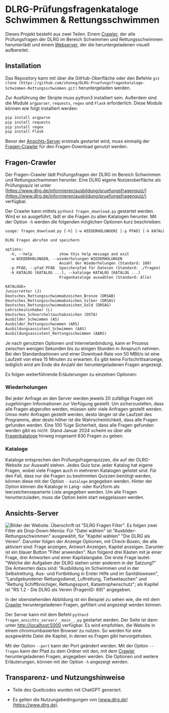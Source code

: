 # DLRG-Prüfungsfragenkataloge Schwimmen & Rettungsschwimmen

Dieses Projekt besteht aus zwei Teilen. Einem [Crawler](#fragen-crawler), der alle Prüfungsfragen der DLRG im Bereich Schwimmen und Rettungsschwimmen herunterlädt und einem [Webserver](#ansichts-server), der die heruntergeladenen visuell aufbereitet.

## Installation

Das Repository kann mit über die GitHub-Oberfläche oder den Befehle `git clone (https://github.com/shoneg/DLRG-Pruefungsfragenkataloge-Schwimmen-Rettungsschwimmen.git)` heruntergeladen werden.

Zur Ausführung der Skripte muss python3 installiert sein. Außerdem sind die Module `argparser`, `requests`, `regex` und `Flask` erforderlich. Diese Module können wie folgt installiert werden:

```bash
pip install argparse
pip install requests
pip install regex
pip install Flask
```

Bevor der [Ansichts-Server](#ansichts-server) erstmals gestartet wird, muss einmalig der [Fragen-Crawler](#fragen-crawler) für den Fragen-Download genutzt werden.

## Fragen-Crawler

Der Fragen-Crawler lädt Prüfungsfragen der DLRG im Bereich Schwimmen und Rettungsschwimmen herunter. Eine DLRG eigene Nutzeroberfläche als Prüfungsquiz ist unter [https://www.dlrg.de/informieren/ausbildung/pruefungsfragenquiz/](https://www.dlrg.de/informieren/ausbildung/pruefungsfragenquiz/) verfügbar.

Der Crawler kann mittels `python3 fragen_download.py` gestartet werden. Wird er so ausgeführt, lädt er die Fragen zu allen Katalogen herunter. Mit der Option `-h` werden die folgenden möglichen Optionen kurz beschrieben:

```txt
usage: fragen_download.py [-h] [-w WIEDERHOLUNGEN] [-p PFAD] [-k KATALOG [KATALOG ...]]

DLRG Fragen abrufen und speichern

options:
  -h, --help            show this help message and exit
  -w WIEDERHOLUNGEN, --wiederholungen WIEDERHOLUNGEN
                        Anzahl der Wiederholungen (Standard: 100)
  -p PFAD, --pfad PFAD  Speicherpfad für Dateien (Standard: ./fragen)
  -k KATALOG [KATALOG ...], --kataloge KATALOG [KATALOG ...]
                        Fragenkataloge auswählen (Standard: Alle)

KATALOGE=
Juniorretter (J)
Deutsches_Rettungsschwimmabzeichen_Bronze (DRSAB)
Deutsches_Rettungsschwimmabzeichen_Silber (DRSAS)
Deutsches_Rettungsschwimmabzeichen_Gold (DRSAG)
Lehrscheininhaber (L)
Deutsches_Schnorcheltauchabzeichen (DSTA)
Ausbilder_Schwimmen (AS)
Ausbilder_Rettungsschwimmen (ARS)
Ausbildungsassistent_Schwimmen (AAS)
Ausbildungsassistent_Rettungsschwimmen (AARS)
```

Je nach genutzten Optionen und Internetanbindung, kann er Prozess zwischen wenigen Sekunden bis zu einigen Stunden in Anspruch nehmen. Bei den Standardoptionen und einer Download-Rate von 50 MBit/s ist eine Laufzeit von etwa 15 Minuten zu erwarten. Es gibt keine Fortschrittsanzeige, lediglich wird am Ende die Anzahl der heruntergeladenen Fragen angezeigt.

Es folgen weiterführende Erläuterungen zu einzelnen Optionen:

### Wiederholungen

Bei jeder Anfrage an den Server werden jeweils 20 zufällige Fragen mit zugehörigen Informationen zur Verfügung gestellt. Um sicherzustellen, dass alle Fragen abgerufen werden, müssen sehr viele Anfragen gestellt werden. Umso mehr Anfragen gestellt werden, desto länger ist die Laufzeit des Programms, aber desto höher ist die Wahrscheinlichkeit, dass alle Fragen gefunden werden. Eine 100 %ige Sicherheit, dass alle Fragen gefunden werden gibt es nicht. Stand Januar 2024 scheint es über alle [Fragenkataloge](#kataloge) hinweg insgesamt 630 Fragen zu geben.

### Kataloge

Kataloge entsprechen den Prüfungsfragenquizzen, die auf der DLRG-Website zur Auswahl stehen. Jedes Quiz bzw. jeder Katalog hat eigene Fragen, wobei viele Fragen auch in mehreren Katalogen gelistet sind. Für den Fall, dass nur die Fragen zu bestimmten Quizzen benötigt werden, können diese mit der Option `--kataloge` angegeben werden. Hinter der Option können die Kataloge in Lang- oder Kurzform als leerzeichenseparierte Liste angegeben werden. Um alle Fragen herunterzuladen, muss die Option beim start weggelassen werden.

## Ansichts-Server

![Bilder der Website. Überschrift ist "DLRG Fragen Filter". Es folgen zwei Filter als Drop-Down-Menüs: Für "Datei wählen" ist "Ausbilder-Rettungsschwimmen" ausgewählt, für "Kapitel wählen" "Die DLRG als Verein". Darunter folgen der Anzeige Optionen, mit Check-Boxen, die alle aktiviert sind: Frage anzeigen, Antwort Anzeigen, Kapitel anzeigen. Darunter ist ein blauer Button "Filter anwenden". Nun folgend drei Kästen mit je einer Frage, drei Antworten und einer Kapitalangabe. Die erste Frage lautet: "Welche der Aufgaben der DLRG stehen unter anderem in der Satzung?" Die Antworten dazu sind: "Ausbildung im Schwimmen und in der Selbstrettung, Aus- und Fortbildung in Erster Hilfe und im Sanitätswesen", "Landgebundener Rettungsdienst, Luftrettung, Tiefseetauchen" und "Rettung Schiffbrüchiger, Rettungssport, Katastrophenschutz"; als Kapitel ist "RS 1.2 - Die DLRG als Verein (FragenID: 69)" angegeben.](./beispielbild.png)

In der obenstehenden Abbildung ist ein Beispiel zu sehen wie, die mit dem [Crawler](#fragen-crawler) heruntergeladenen Fragen, gefiltert und angezeigt werden können.

Der Server kann mit dem Befehl `python3 fragen_ansichts_server/__main__.py` gestartet werden. Der Seite ist dann unter [http://localhost:5000](http://localhost:5000) verfügbar. Es wird empfohlen, die Website in einem chromiumbasierten Browser zu nutzen. So werden für eine ausgewählte Datei die Kapitel, in denen es Fragen gibt hervorgehoben.

Mit der Option `--port` kann der Port geändert werden. Mit der Option `--fragen` kann der Pfad zu dem Ordner mit den, mit dem [Crawler](#fragen-crawler) heruntergeladenen Fragen, angegeben werden. Die Optionen und weitere Erläuterungen, können mit der Option `-h` angezeigt werden.

## Transparenz- und Nutzungshinweise

- Teile des Quellcodes wurden mit ChatGPT generiert.

- Es gelten die Nutzungsbedingungen von [www.dlrg.de](https://www.dlrg.de).
